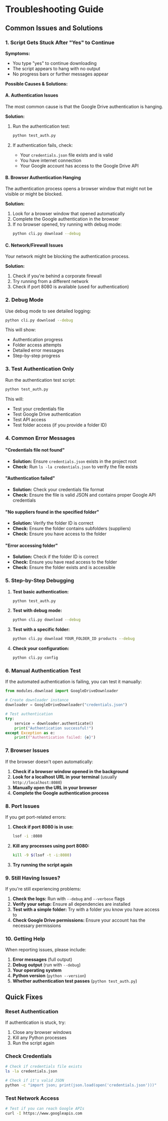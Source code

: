 # Troubleshooting Guide

## Common Issues and Solutions

### 1. Script Gets Stuck After "Yes" to Continue

**Symptoms:**
- You type "yes" to continue downloading
- The script appears to hang with no output
- No progress bars or further messages appear

**Possible Causes & Solutions:**

#### A. Authentication Issues
The most common cause is that the Google Drive authentication is hanging.

**Solution:**
1. Run the authentication test:
   ```bash
   python test_auth.py
   ```

2. If authentication fails, check:
   - Your `credentials.json` file exists and is valid
   - You have internet connection
   - Your Google account has access to the Google Drive API

#### B. Browser Authentication Hanging
The authentication process opens a browser window that might not be visible or might be blocked.

**Solution:**
1. Look for a browser window that opened automatically
2. Complete the Google authentication in the browser
3. If no browser opened, try running with debug mode:
   ```bash
   python cli.py download --debug
   ```

#### C. Network/Firewall Issues
Your network might be blocking the authentication process.

**Solution:**
1. Check if you're behind a corporate firewall
2. Try running from a different network
3. Check if port 8080 is available (used for authentication)

### 2. Debug Mode

Use debug mode to see detailed logging:

```bash
python cli.py download --debug
```

This will show:
- Authentication progress
- Folder access attempts
- Detailed error messages
- Step-by-step progress

### 3. Test Authentication Only

Run the authentication test script:

```bash
python test_auth.py
```

This will:
- Test your credentials file
- Test Google Drive authentication
- Test API access
- Test folder access (if you provide a folder ID)

### 4. Common Error Messages

#### "Credentials file not found"
- **Solution:** Ensure `credentials.json` exists in the project root
- **Check:** Run `ls -la credentials.json` to verify the file exists

#### "Authentication failed"
- **Solution:** Check your credentials file format
- **Check:** Ensure the file is valid JSON and contains proper Google API credentials

#### "No suppliers found in the specified folder"
- **Solution:** Verify the folder ID is correct
- **Check:** Ensure the folder contains subfolders (suppliers)
- **Check:** Ensure you have access to the folder

#### "Error accessing folder"
- **Solution:** Check if the folder ID is correct
- **Check:** Ensure you have read access to the folder
- **Check:** Ensure the folder exists and is accessible

### 5. Step-by-Step Debugging

1. **Test basic authentication:**
   ```bash
   python test_auth.py
   ```

2. **Test with debug mode:**
   ```bash
   python cli.py download --debug
   ```

3. **Test with a specific folder:**
   ```bash
   python cli.py download YOUR_FOLDER_ID products --debug
   ```

4. **Check your configuration:**
   ```bash
   python cli.py config
   ```

### 6. Manual Authentication Test

If the automated authentication is failing, you can test it manually:

```python
from modules.download import GoogleDriveDownloader

# Create downloader instance
downloader = GoogleDriveDownloader("credentials.json")

# Test authentication
try:
    service = downloader.authenticate()
    print("Authentication successful!")
except Exception as e:
    print(f"Authentication failed: {e}")
```

### 7. Browser Issues

If the browser doesn't open automatically:

1. **Check if a browser window opened in the background**
2. **Look for a localhost URL in your terminal** (usually `http://localhost:8080`)
3. **Manually open the URL in your browser**
4. **Complete the Google authentication process**

### 8. Port Issues

If you get port-related errors:

1. **Check if port 8080 is in use:**
   ```bash
   lsof -i :8080
   ```

2. **Kill any processes using port 8080:**
   ```bash
   kill -9 $(lsof -t -i:8080)
   ```

3. **Try running the script again**

### 9. Still Having Issues?

If you're still experiencing problems:

1. **Check the logs:** Run with `--debug` and `--verbose` flags
2. **Verify your setup:** Ensure all dependencies are installed
3. **Test with a simple folder:** Try with a folder you know you have access to
4. **Check Google Drive permissions:** Ensure your account has the necessary permissions

### 10. Getting Help

When reporting issues, please include:

1. **Error messages** (full output)
2. **Debug output** (run with `--debug`)
3. **Your operating system**
4. **Python version** (`python --version`)
5. **Whether authentication test passes** (`python test_auth.py`)

## Quick Fixes

### Reset Authentication
If authentication is stuck, try:
1. Close any browser windows
2. Kill any Python processes
3. Run the script again

### Check Credentials
```bash
# Check if credentials file exists
ls -la credentials.json

# Check if it's valid JSON
python -c "import json; print(json.load(open('credentials.json')))"
```

### Test Network Access
```bash
# Test if you can reach Google APIs
curl -I https://www.googleapis.com
```
